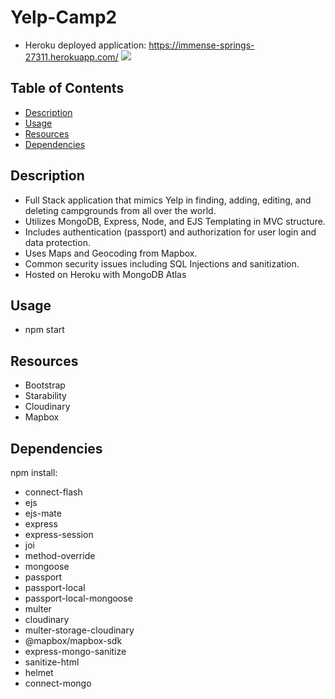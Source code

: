 # Yelp-Camp2
- Heroku deployed application:
https://immense-springs-27311.herokuapp.com/
![](https://i.gyazo.com/fda14ed66815c110ac3a3e7ccffad81a.jpg)

## Table of Contents
  - [Description](#description)
  - [Usage](#usage)
  - [Resources](#resources)
  - [Dependencies](#dependencies)

## Description
- Full Stack application that mimics Yelp in finding, adding, editing, and deleting campgrounds from all over the world. 
- Utilizes MongoDB, Express, Node, and EJS Templating in MVC structure. 
- Includes authentication (passport) and authorization for user login and data protection.
- Uses Maps and Geocoding from Mapbox.
- Common security issues including SQL Injections and sanitization.
- Hosted on Heroku with MongoDB Atlas

## Usage
- npm start

## Resources
- Bootstrap
- Starability
- Cloudinary
- Mapbox

## Dependencies 
npm install:
- connect-flash
- ejs
- ejs-mate
- express
- express-session
- joi
- method-override
- mongoose
- passport
- passport-local
- passport-local-mongoose
- multer
- cloudinary
- multer-storage-cloudinary
- @mapbox/mapbox-sdk
- express-mongo-sanitize
- sanitize-html
- helmet
- connect-mongo


